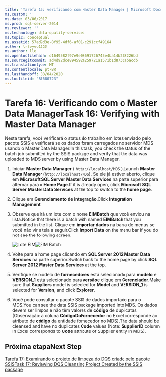 ```yaml
---
title: 'Tarefa 16: verificando com Master Data Manager | Microsoft Docs'
ms.custom: ''
ms.date: 03/06/2017
ms.prod: sql-server-2014
ms.reviewer: ''
ms.technology: data-quality-services
ms.topic: conceptual
ms.assetid: 57ad9d3e-8f95-4df6-af01-c291ccf49164
author: lrtoyou1223
ms.author: lle
ms.openlocfilehash: d1649582f97e9e08691726745e4ba14b2f8226bd
ms.sourcegitcommit: ad4d92dce894592a259721a1571b1d8736abacdb
ms.translationtype: MT
ms.contentlocale: pt-BR
ms.lasthandoff: 08/04/2020
ms.locfileid: "87680723"
---
```

# <a name="task-16-verifying-with-master-data-manager"></a><span data-ttu-id="b07ca-102">Tarefa 16: Verificando com o Master Data Manager</span><span class="sxs-lookup"><span data-stu-id="b07ca-102">Task 16: Verifying with Master Data Manager</span></span>
  <span data-ttu-id="b07ca-103">Nesta tarefa, você verificará o status do trabalho em lotes enviado pelo pacote SSIS e verificará se os dados foram carregados no servidor MDS usando o Master Data Manager.</span><span class="sxs-lookup"><span data-stu-id="b07ca-103">In this task, you check the status of the batch job submitted by the SSIS package and verify that the data was uploaded to MDS server by using Master Data Manager.</span></span>  
  
1.  <span data-ttu-id="b07ca-104">Iniciar **Master Data Manager** ( `http://localhost/MDS` ).</span><span class="sxs-lookup"><span data-stu-id="b07ca-104">Launch **Master Data Manager** (`http://localhost/MDS`).</span></span> <span data-ttu-id="b07ca-105">Se ele já estiver aberto, clique em **Microsoft SQL Server Master Data Services** na parte superior para alternar para o **Home Page**.</span><span class="sxs-lookup"><span data-stu-id="b07ca-105">If it is already open, click **Microsoft SQL Server Master Data Services** at the top to switch to the **home page**.</span></span>  
  
2.  <span data-ttu-id="b07ca-106">Clique em **Gerenciamento de integração**.</span><span class="sxs-lookup"><span data-stu-id="b07ca-106">Click **Integration Management**.</span></span>  
  
3.  <span data-ttu-id="b07ca-107">Observe que há um lote com o nome **EIMBatch** que você enviou na lista.</span><span class="sxs-lookup"><span data-stu-id="b07ca-107">Notice that there is a batch with named **EIMBatch** that you submitted in the list.</span></span> <span data-ttu-id="b07ca-108">Clique em **importar dados** na barra de menus se você não vir a tela a seguir.</span><span class="sxs-lookup"><span data-stu-id="b07ca-108">Click **Import Data** on the menu bar if you do not see the following screen.</span></span>  
  
     <span data-ttu-id="b07ca-109">![Lote EIM](../../2014/tutorials/media/et-verifyingwithmasterdatamanager.jpg "Lote EIM")</span><span class="sxs-lookup"><span data-stu-id="b07ca-109">![EIM Batch](../../2014/tutorials/media/et-verifyingwithmasterdatamanager.jpg "EIM Batch")</span></span>  
  
4.  <span data-ttu-id="b07ca-110">Volte para a home page clicando em **SQL Server 2012 Master Data Services** na parte superior.</span><span class="sxs-lookup"><span data-stu-id="b07ca-110">Switch back to the home page by click **SQL Server 2012 Master Data Services** at the top.</span></span>  
  
5.  <span data-ttu-id="b07ca-111">Verifique se modelo de **fornecedores** está selecionado para **modelo** e **VERSION_1** está selecionado para **versão**e clique em **Gerenciador**.</span><span class="sxs-lookup"><span data-stu-id="b07ca-111">Make sure that **Suppliers** model is selected for **Model** and **VERSION_1** is selected for **Version**, and click **Explorer**.</span></span>  
  
6.  <span data-ttu-id="b07ca-112">Você pode consultar o pacote SSIS de dados importado para o MDS.</span><span class="sxs-lookup"><span data-stu-id="b07ca-112">You can see the data SSIS package imported into MDS.</span></span> <span data-ttu-id="b07ca-113">Os dados devem ser limpos e não têm valores de **código** de duplicatas (Observação: a coluna **CódigoDoFornecedor** no Excel corresponde ao atributo de **código** da entidade fornecedor no MDS).</span><span class="sxs-lookup"><span data-stu-id="b07ca-113">The data should be cleansed and have no duplicates **Code** values (Note: **SupplierID** column in Excel corresponds to **Code** attribute of Supplier entity in MDS).</span></span>  
  
## <a name="next-step"></a><span data-ttu-id="b07ca-114">Próxima etapa</span><span class="sxs-lookup"><span data-stu-id="b07ca-114">Next Step</span></span>  
 [<span data-ttu-id="b07ca-115">Tarefa 17: Examinando o projeto de limpeza do DQS criado pelo pacote SSIS</span><span class="sxs-lookup"><span data-stu-id="b07ca-115">Task 17: Reviewing DQS Cleansing Project Created by the SSIS package</span></span>](../../2014/tutorials/task-17-reviewing-dqs-cleansing-project-created-by-the-ssis-package.md)  
  
  
